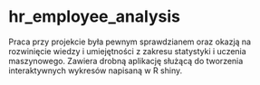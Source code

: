 # hr_employee_analysis

Praca przy projekcie była pewnym sprawdzianem oraz okazją na rozwinięcie wiedzy i umiejętności z zakresu statystyki i uczenia maszynowego. 
Zawiera drobną aplikację służącą do tworzenia interaktywnych wykresów napisaną w R shiny.
